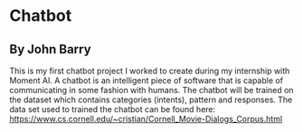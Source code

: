 # Chatbot


## By John Barry


This is my first chatbot project I worked to create during my internship with Moment AI. 
A chatbot is an intelligent piece of software that is capable of communicating in some fashion with humans.
The chatbot will be trained on the dataset which contains categories (intents), pattern and responses.
The data set used to trained the chatbot can be found here: https://www.cs.cornell.edu/~cristian/Cornell_Movie-Dialogs_Corpus.html
